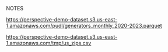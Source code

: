 NOTES

https://perspective-demo-dataset.s3.us-east-1.amazonaws.com/pudl/generators_monthly_2020-2023.parquet


https://perspective-demo-dataset.s3.us-east-1.amazonaws.com/tmp/us_zips.csv
